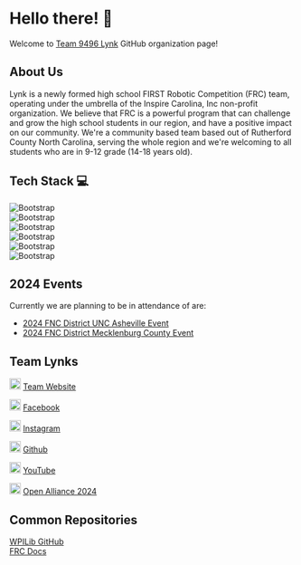 # Hello there! 👋
Welcome to 
[Team 9496 Lynk](https://www.thebluealliance.com/team/9496) 
GitHub organization page! </br>

## About Us 
Lynk is a newly formed high school FIRST Robotic Competition (FRC) team, operating under the umbrella of the Inspire Carolina, Inc non-profit organization. We believe that FRC is a powerful program that can challenge and grow the high school students in our region, and have a positive impact on our community. We're a community based team based out of Rutherford County North Carolina, serving the whole region and we're welcoming to all students who are in 9-12 grade (14-18 years old).

## Tech Stack 💻
![Bootstrap](https://img.shields.io/badge/-Java-05122A?style=for-the-badge&logo=Java&color=bf5700) </br>
![Bootstrap](https://img.shields.io/badge/-Gradle-05122A?style=for-the-badge&logo=Gradle&color=bf5700) </br>
![Bootstrap](https://img.shields.io/badge/-Git-05122A?style=for-the-badge&logo=Git&color=bf5700) </br>
![Bootstrap](https://img.shields.io/badge/-Github-05122A?style=for-the-badge&logo=Github&color=bf5700) </br>
![Bootstrap](https://img.shields.io/badge/-Markdown-05122A?style=for-the-badge&logo=Markdown&color=bf5700) </br>
![Bootstrap](https://img.shields.io/badge/-Visual%20Studio%20Code-05122A?style=for-the-badge&logo=Visual-Studio-Code&color=bf5700) </br>


## 2024 Events
Currently we are planning to be in attendance of are: </br>
- [2024 FNC District UNC Asheville Event](https://www.thebluealliance.com/event/2024ncash) </br>
- [2024 FNC District Mecklenburg County Event](https://www.thebluealliance.com/event/2024ncmec) </br>

## Team Lynks

<img src="https://www.chiefdelphi.com/uploads/default/original/3X/d/d/dddf48625f73827c446b20b9830c4d7fe81b2487.png" width="20" height="20"> [Team Website](https://lynkrobotics.org) </br>

<img src="https://raw.githubusercontent.com/rahuldkjain/github-profile-readme-generator/master/src/images/icons/Social/facebook.svg" width="20" height="20"> [Facebook](https://www.facebook.com/lynkfrc) </br>

<img src="https://raw.githubusercontent.com/rahuldkjain/github-profile-readme-generator/master/src/images/icons/Social/instagram.svg" width="20" height="20"> [Instagram](https://www.instagram.com/lynkfrc/)</br>

<img src="https://static-00.iconduck.com/assets.00/github-icon-1024x1024-59k0a53p.png" width="20" height="20"> [Github](https://github.com/LynkRobotics) </br>

<img src="https://raw.githubusercontent.com/rahuldkjain/github-profile-readme-generator/master/src/images/icons/Social/youtube.svg" width="20" height="20"> [YouTube](https://www.youtube.com/@LynkFRC/) </br>

<img src="https://www.theopenalliance.com/static/darkbg-855d301f1121630f0c903e0984ca4ca8.png" width="20" height="20"> [Open Alliance 2024](https://www.chiefdelphi.com/t/frc-9496-lynk-2024-build-thread-open-alliance/441524?u=jimmyy) </br>



## Common Repositories 
[WPILib GitHub](https://github.com/wpilibsuite/allwpilib) </br>
[FRC Docs](https://docs.wpilib.org/en/stable/index.html) </br>

<!-- https://hejazizo-github-profile-readme-srcstreamlit-app-i6skm7.streamlit.app/ for the badges-->

